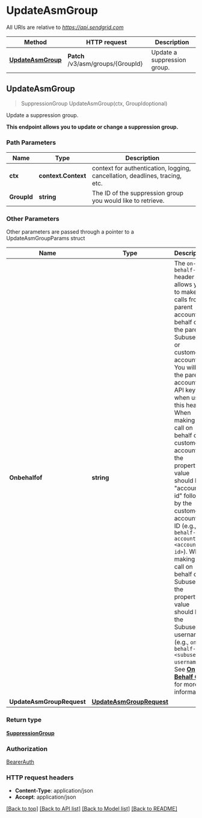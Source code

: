 # UpdateAsmGroup

All URIs are relative to *https://api.sendgrid.com*

Method | HTTP request | Description
------------- | ------------- | -------------
[**UpdateAsmGroup**](UpdateAsmGroup.md#UpdateAsmGroup) | **Patch** /v3/asm/groups/{GroupId} | Update a suppression group.



## UpdateAsmGroup

> SuppressionGroup UpdateAsmGroup(ctx, GroupIdoptional)

Update a suppression group.

**This endpoint allows you to update or change a suppression group.**

### Path Parameters


Name | Type | Description
------------- | ------------- | -------------
**ctx** | **context.Context** | context for authentication, logging, cancellation, deadlines, tracing, etc.
**GroupId** | **string** | The ID of the suppression group you would like to retrieve.

### Other Parameters

Other parameters are passed through a pointer to a UpdateAsmGroupParams struct


Name | Type | Description
------------- | ------------- | -------------
**Onbehalfof** | **string** | The `on-behalf-of` header allows you to make API calls from a parent account on behalf of the parent's Subusers or customer accounts. You will use the parent account's API key when using this header. When making a call on behalf of a customer account, the property value should be \"account-id\" followed by the customer account's ID (e.g., `on-behalf-of: account-id <account-id>`). When making a call on behalf of a Subuser, the property value should be the Subuser's username (e.g., `on-behalf-of: <subuser-username>`). See [**On Behalf Of**](https://docs.sendgrid.com/api-reference/how-to-use-the-sendgrid-v3-api/on-behalf-of) for more information.
**UpdateAsmGroupRequest** | [**UpdateAsmGroupRequest**](UpdateAsmGroupRequest.md) | 

### Return type

[**SuppressionGroup**](SuppressionGroup.md)

### Authorization

[BearerAuth](../README.md#BearerAuth)

### HTTP request headers

- **Content-Type**: application/json
- **Accept**: application/json

[[Back to top]](#) [[Back to API list]](../README.md#documentation-for-api-endpoints)
[[Back to Model list]](../README.md#documentation-for-models)
[[Back to README]](../README.md)


